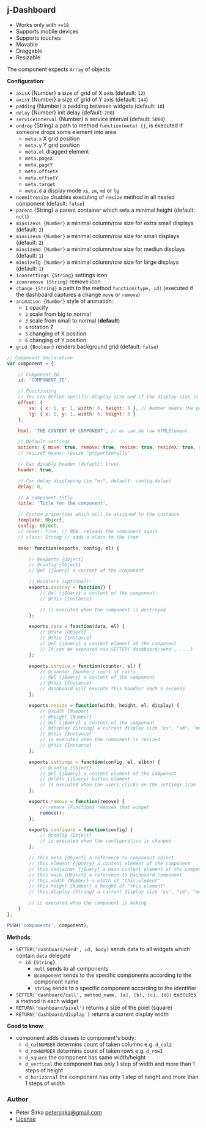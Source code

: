## j-Dashboard

- Works only with `+v18`
- Supports mobile devices
- Supports touches
- Movable
- Draggable
- Resizable

The component expects `Array` of objects.

__Configuration__:

- `axisX` {Number} a size of grid of X axis (default: `12`)
- `axisY` {Number} a size of grid of Y axis (default: `144`)
- `padding` {Number} a padding between widgets (default: `10`)
- `delay` {Number} init delay (default: `200`)
- `serviceinterval` {Number} a service interval (default: `5000`)
- `ondrop` {String} a path to method `function(meta) {}`, is executed if someone drops some element into area
	- `meta.x` X grid position
	- `meta.y` Y grid position
	- `meta.el` dragged element
	- `meta.pageX`
	- `meta.pageY`
	- `meta.offsetX`
	- `meta.offsetY`
	- `meta.target`
	- `meta.d` a display mode `xs`, `sm`, `md` or `lg`
- `noemitresize` disables executing of `resize` method in all nested component (default: `false`)
- `parent` {String} a parent container which sets a minimal height (default: `null`)
- `minsizexs {Number}` a minimal column/row size for extra small displays (default: `2`)
- `minsizesm {Number}` a minimal column/row size for small displays (default: `2`)
- `minsizemd {Number}` a minimal column/row size for mediun displays (default: `1`)
- `minsizelg {Number}` a minimal column/row size for large displays (default: `1`)
- `iconsettings {String}` settings icon
- `iconremove {String}` remove icon
- `change {String}` a path to the method `function(type, id)` (executed if the dashboard captures a change `move` or `remove`)
- `animation {Number}` style of animation:
	- `1` opacity
	- `2` scale from big to normal
	- `3` scale from small to normal (__default__)
	- `4` rotation Z
	- `5` changing of X position
	- `6` changing of Y position
- `grid {Boolean}` renders background grid (default: `false`)

```js
// Component declaration
var component = {

	// Component ID
	id: 'COMPONENT_ID',

	// Positioning
	// You can define specific display size and if the display size is not specified then the component tries to find a size for larger display
	offset: {
		xs: { x: 1, y: 1, width: 6, height: 6 }, // Number means the position in the grid, so e.g. width "2" takes "2" columns in X axis
		lg: { x: 1, y: 1, width: 6, height: 6 }
	},

	html: 'THE CONTENT OF COMPONENT', // or can be raw HTMLElement

	// Default settings
	actions: { move: true, remove: true, resize: true, resizeX: true, resizeY: true, resizeP: false, settings: true },
	// resizeP means: resize "proportionally"

	// Can disable header (default: true)
	header: true,

	// Can delay displaying (in "ms", default: config.delay)
	delay: 0,

	// A component title
	title: 'Title for the component',

	// Custom properties which will be assigned to the instance
	template: Object,
	config: Object,
	// reset: true, // NEW: reloads the component again
	// class: String // adds a class to the item

	make: function(exports, config, el) {

		// @exports {Object}
		// @config {Object}
		// @el {jQuery} a content of the component

		// Handlers (optional):
		exports.destroy = function() {
			// @el {jQuery} a content of the component
			// @this {Instance}

			// is executed when the component is destroyed
		};

		exports.data = function(data, el) {
			// @data {Object}
			// @this {Instance}
			// @el {jQuery} a content element of the component
			// It can be executed via SETTER('dashboard/send', ....)
		};

		exports.service = function(counter, el) {
			// @counter {Number} count of calls
			// @el {jQuery} a content of the component
			// @this {Instance}
			// dashboard will execute this handler each 5 seconds
		};

		exports.resize = function(width, height, el, display) {
			// @width {Number}
			// @height {Number}
			// @el {jQuery} a content of the component
			// @display {String} a current display size "xs", "sm", "md" or "lg"
			// @this {Instance}
			// is executed when the component is resized
			// @this {Instance}
		};

		exports.settings = function(config, el, elbtn) {
			// @config {Object}
			// @el {jQuery} a content element of the component
			// @elbtn {jQuery} button element
			// is executed when the users clicks on the settings icon
		};

		exports.remove = function(remove) {
			// remove {Function} removes that widget
			remove();
		};

		exports.configure = function(config) {
			// @config {Object}
			// is executed when the configuration is changed
		};

		// this.meta {Object} a reference to component object
		// this.element {jQuery} a content element of the component
		// this.container {jQuery} a main content element of the component
		// this.main {Object} a reference to Dashboard component
		// this.width {Number} a width of "this.element"
		// this.height {Number} a height of "this.element"
		// this.display {String} a current display size "xs", "sm", "md" or "lg"

		// is executed when the component is making
	}
};

PUSH('components', component);
```

__Methods__:

- `SETTER('dashboard/send', id, body)` sends data to all widgets which contain `data` delegate
	- `id {String}`
		- `null` sends to all components
		- `@component` sends to the specific components according to the component name
		- `string` sends to a specific component according to the identifier
- `SETTER('dashboard/call', method_name, [a], [b], [c], [d])` executes a method in each widget
- `RETURN('dashboard/pixel')` returns a size of the pixel (square)
- `RETURN('dashboard/display')` returns a current display width

__Good to know__:

- component adds classes to component's body:
	- `d_colNUMBER` determins count of taken columns e.g. `d_col2`
	- `d_rowNUMBER` determins count of taken rows e.g. `d_row3`
	- `d_square` the component has same width/height
	- `d_vertical` the component has only 1 step of width and more than 1 steps of height
	- `d_horizontal` the component has only 1 step of height and more than 1 steps of width

### Author

- Peter Širka <petersirka@gmail.com>
- [License](https://www.totaljs.com/license/)